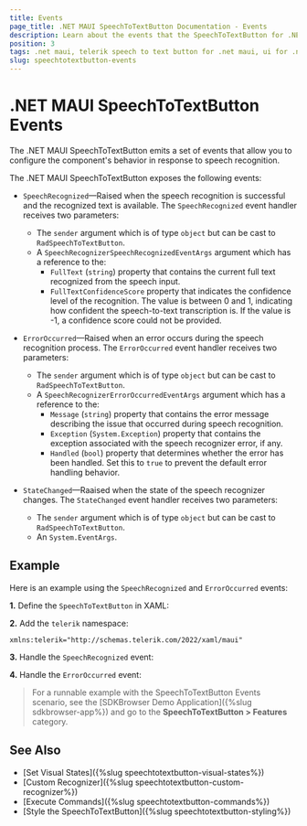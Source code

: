 ```yaml
---
title: Events
page_title: .NET MAUI SpeechToTextButton Documentation - Events
description: Learn about the events that the SpeechToTextButton for .NET MAUI exposes.
position: 3
tags: .net maui, telerik speech to text button for .net maui, ui for .net maui
slug: speechtotextbutton-events
---
```


# .NET MAUI SpeechToTextButton Events

The .NET MAUI SpeechToTextButton emits a set of events that allow you to configure the component's behavior in response to speech recognition.

The .NET MAUI SpeechToTextButton exposes the following events:

* `SpeechRecognized`&mdash;Raised when the speech recognition is successful and the recognized text is available. The `SpeechRecognized` event handler receives two parameters:
	* The `sender` argument which is of type `object` but can be cast to `RadSpeechToTextButton`.
	* A `SpeechRecognizerSpeechRecognizedEventArgs` argument which has a reference to the:
		* `FullText` (`string`) property that contains the current full text recognized from the speech input.
		* `FullTextConfidenceScore` property that indicates the confidence level of the recognition. The value is between 0 and 1, indicating how confident the speech-to-text transcription is. If the value is -1, a confidence score could not be provided.

* `ErrorOccurred`&mdash;Raised when an error occurs during the speech recognition process. The `ErrorOccurred` event handler receives two parameters:
	* The `sender` argument which is of type `object` but can be cast to `RadSpeechToTextButton`.
	* A `SpeechRecognizerErrorOccurredEventArgs` argument which has a reference to the:
		* `Message` (`string`) property that contains the error message describing the issue that occurred during speech recognition.
		* `Exception` (`System.Exception`) property that contains the exception associated with the speech recognizer error, if any.
		* `Handled` (`bool`) property that determines whether the error has been handled. Set this to `true` to prevent the default error handling behavior.

* `StateChanged`&mdash;Raaised when the state of the speech recognizer changes. The `StateChanged` event handler receives two parameters:
	* The `sender` argument which is of type `object` but can be cast to `RadSpeechToTextButton`.
	* An `System.EventArgs`.

## Example

Here is an example using the `SpeechRecognized` and `ErrorOccurred` events:

**1.** Define the `SpeechToTextButton` in XAML:

<snippet id='speechtotext-events' />

**2.** Add the `telerik` namespace:

```XAML
xmlns:telerik="http://schemas.telerik.com/2022/xaml/maui"
```

**3.** Handle the `SpeechRecognized` event:

<snippet id='speechtotext-events-speech-recognized' />

**4.** Handle the `ErrorOccurred` event:

<snippet id='speechtotext-events-error-occured' />

> For a runnable example with the SpeechToTextButton Events scenario, see the [SDKBrowser Demo Application]({%slug sdkbrowser-app%}) and go to the **SpeechToTextButton > Features** category.

## See Also

- [Set Visual States]({%slug speechtotextbutton-visual-states%})
- [Custom Recognizer]({%slug speechtotextbutton-custom-recognizer%})
- [Execute Commands]({%slug speechtotextbutton-commands%})
- [Style the SpeechToTextButton]({%slug speechtotextbutton-styling%})